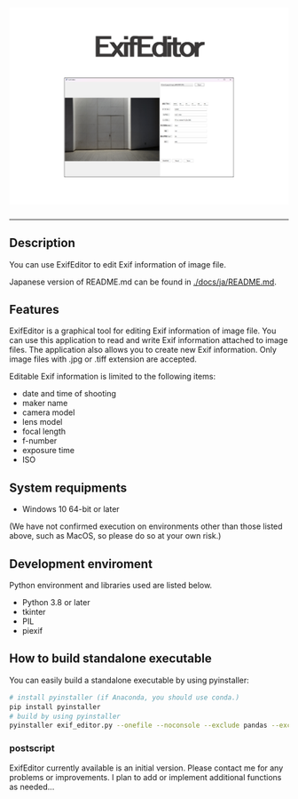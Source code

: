 <h1 align="center"><img src="./imgs/exif_editor.png"></h1>

-------

## Description

You can use ExifEditor to edit Exif information of image file.

Japanese version of README.md can be found in [./docs/ja/README.md](./docs/ja/README.md).

## Features

ExifEditor is a graphical tool for editing Exif information of image file.
You can use this application to read and write Exif information attached to image files. The application also allows you to create new Exif information.
Only image files with .jpg or .tiff extension are accepted.

Editable Exif information is limited to the following items:

- date and time of shooting
- maker name
- camera model
- lens model
- focal length
- f-number
- exposure time
- ISO

## System requipments

- Windows 10 64-bit or later

(We have not confirmed execution on environments other than those listed above, such as MacOS, so please do so at your own risk.)

## Development enviroment

Python environment and libraries used are listed below.

- Python 3.8 or later
- tkinter
- PIL
- piexif

## How to build standalone executable

You can easily build a standalone executable by using pyinstaller:

```bash
# install pyinstaller (if Anaconda, you should use conda.)
pip install pyinstaller
# build by using pyinstaller
pyinstaller exif_editor.py --onefile --noconsole --exclude pandas --exclude numpy
```

### postscript

ExifEditor currently available is an initial version.
Please contact me for any problems or improvements.
I plan to add or implement additional functions as needed...
